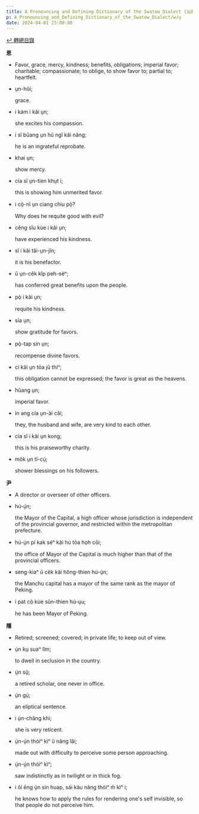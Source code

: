```yaml
---
title: A Pronouncing and Defining Dictionary of the Swatow Dialect (汕頭方言音義字典) / ṳ
p: A_Pronouncing_and_Defining_Dictionary_of_the_Swatow_Dialect/w/ṳ
date: 2024-04-01 23:00:00
---
```


[↩️ 轉總目錄](/A_Pronouncing_and_Defining_Dictionary_of_the_Swatow_Dialect)


**恩**
- Favor, grace, mercy, kindness; benefits,  obligations; imperial favor; charitable; compassionate; to oblige, to  show favor to; partial to; heartfelt.

- ṳn-hŭi;

  grace.

- i kám i kâi ṳn;

  she excites his compassion.

- i sĭ bûang ṳn hŭ ngĭ kâi nâng;

  he is an ingrateful reprobate.

- khai ṳn;

  show mercy.

- cía sĭ ṳn-tíen khṳt i;

  this is showing him unmerited favor.

- i cò̤-nî ṳn ciang chiu pò̤?

  Why does he requite good with evil?

- cêng sĭu kùe i kâi ṳn;

  have experienced his kindness.

- sĭ i kâi tăi-ṳn-jîn;

  it is his benefactor.

- ŭ ṳn-cêk kîp peh-sèⁿ;

  has conferred great benefits upon the people.

- pò̤ i kâi ṳn;

  requite his kindness.

- sīa ṳn;

  show gratitude for favors.

- pò̤-tap sín ṳn;

  recompense divine favors.

- cí kâi ṳn tōa jû thiⁿ;

  this obligation cannot be expressed; the favor is great as the heavens.

- hûang ṳn;

  imperial favor.

- in ang cía ṳn-ài căi;

  they, the husband and wife, are very kind to each other.

- cía sĭ i kâi ṳn kong;

  this is his praiseworthy charity.

- môk ṳn tĭ-cṳ́;

  shower blessings on his followers.

**尹**
- A director or overseer of other officers.

- hú-ṳ́n;

  the Mayor of the Capital, a high officer whose  jurisdiction is independent of the provincial governor, and restricted  within the metropolitan prefecture.

- hú-ṳ́n pí kak séⁿ kâi hú tōa ho̤h cōi;

  the office of Mayor of the Capital is much higher than that of the provincial officers.

- seng-kiaⁿ ŭ cêk kâi hŏng-thien hú-ṳ́n;

  the Manchu capital has a mayor of the same rank as the mayor of Peking.

- i pat cò̤ kùe sŭn-thien hú-ṳu;

  he has been Mayor of Peking.

**隱**
- Retired; screened; covered; in private life; to keep out of view.

- ṳ́n kṳ suaⁿ lîm;

  to dwell in seclusion in the country.

- ṳ́n sṳ̆;

  a retired scholar, one never in office.

- ṳ́n gṳ́;

  an eliptical sentence.

- i ṳ́n-châng khì;

  she is very reticent.

- ṳ́n-ṳ́n thóiⁿ kìⁿ ŭ nâng lâi;

  made out with difficulty to perceive some person approaching.

- ṳ́n-ṳ́n thóiⁿ kìⁿ;

  saw indistinctly as in twilight or in thick fog.

- i ŏi ēng ṳ́n sin huap, sái kàu nâng thóiⁿ m̄ kìⁿ i;

  he knows how to apply the rules for rendering one's self invisible, so that people do not perceive him.